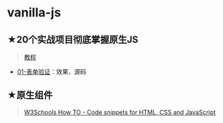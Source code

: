 # vanilla-js

## ★20个实战项目彻底掌握原生JS

> [教程](https://ke.qq.com/course/1740943)

- [01-表单验证](./01/01/README.md)：效果、源码

## ★原生组件

> [W3Schools How TO - Code snippets for HTML, CSS and JavaScript](https://www.w3schools.com/howto/)
